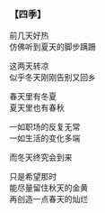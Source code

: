 ### 【四季】

前几天好热   
仿佛听到夏天的脚步蹒跚 

这两天转凉   
似乎冬天刚刚告别又回乡 

春天里有冬夏   
夏天里也有春秋 

一如职场的反复无常   
一如生活的变化多端 

而冬天终究会到来 

只是希望那时   
能尽量留住秋天的金黄   
再创造一点春天的灿烂  
